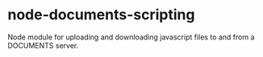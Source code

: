 # node-documents-scripting

Node module for uploading and downloading javascript files to and from a DOCUMENTS server.
